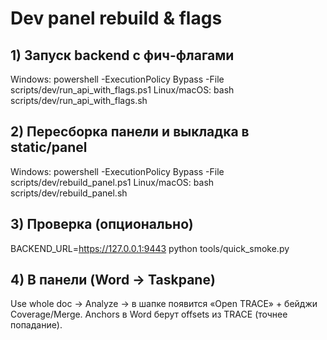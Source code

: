 # Dev panel rebuild & flags

## 1) Запуск backend с фич-флагами
Windows:
  powershell -ExecutionPolicy Bypass -File scripts/dev/run_api_with_flags.ps1
Linux/macOS:
  bash scripts/dev/run_api_with_flags.sh

## 2) Пересборка панели и выкладка в static/panel
Windows:
  powershell -ExecutionPolicy Bypass -File scripts/dev/rebuild_panel.ps1
Linux/macOS:
  bash scripts/dev/rebuild_panel.sh

## 3) Проверка (опционально)
BACKEND_URL=https://127.0.0.1:9443 python tools/quick_smoke.py

## 4) В панели (Word → Taskpane)
Use whole doc → Analyze → в шапке появится «Open TRACE» + бейджи Coverage/Merge.
Anchors в Word берут offsets из TRACE (точнее попадание).
